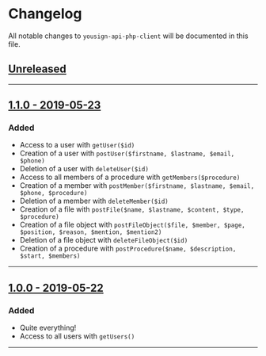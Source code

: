 # Changelog

All notable changes to `yousign-api-php-client` will be documented in this file.

## [Unreleased](https://github.com/timothecrespy/yousign-api-php-client/compare/v1.0.0...master)

---

## [1.1.0 - 2019-05-23](https://github.com/timothecrespy/yousign-api-php-client/v1.1.0)

### Added
- Access to a user with `getUser($id)`
- Creation of a user with `postUser($firstname, $lastname, $email, $phone)`
- Deletion of a user with `deleteUser($id)`
- Access to all members of a procedure with `getMembers($procedure)`
- Creation of a member with `postMember($firstname, $lastname, $email, $phone, $procedure)`
- Deletion of a member with `deleteMember($id)`
- Creation of a file with `postFile($name, $lastname, $content, $type, $procedure)`
- Creation of a file object with `postFileObject($file, $member, $page, $position, $reason, $mention, $mention2)`
- Deletion of a file object with `deleteFileObject($id)`
- Creation of a procedure with `postProcedure($name, $description, $start, $members)`

---

## [1.0.0 - 2019-05-22](https://github.com/timothecrespy/yousign-api-php-client/v1.0.0)

### Added
- Quite everything!
- Access to all users with `getUsers()`

---
